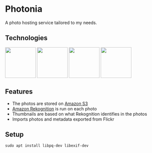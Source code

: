 # Photonia

A photo hosting service tailored to my needs.

## Technologies

[<img src="https://cdn.jsdelivr.net/gh/devicons/devicon/icons/rails/rails-original-wordmark.svg" width="100"/>](https://rubyonrails.org/) [<img src="https://cdn.jsdelivr.net/gh/devicons/devicon/icons/vuejs/vuejs-original.svg" width="100"/>](https://vuejs.org/) [<img src="https://cdn.jsdelivr.net/gh/devicons/devicon/icons/graphql/graphql-plain.svg" width="100"/>](https://graphql.org/) [<img src="https://cdn.jsdelivr.net/gh/devicons/devicon/icons/amazonwebservices/amazonwebservices-original.svg" width="100"/>](https://aws.amazon.com/)

## Features

* The photos are stored on [Amazon S3](https://aws.amazon.com/s3/)
* [Amazon Rekognition](https://aws.amazon.com/rekognition/) is run on each photo
* Thumbnails are based on what Rekognition identifies in the photos
* Imports photos and metadata exported from Flickr

## Setup

    sudo apt install libpq-dev libexif-dev
